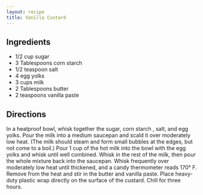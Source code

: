 ```yaml
---
layout: recipe
title: Vanilla Custard
---
```


## Ingredients

* 1/2 cup sugar
* 3 Tablespoons corn starch
* 1/2 teaspoon salt
* 4 egg yolks
* 3 cups milk
* 2 Tablespoons butter
* 2 teaspoons vanilla paste

## Directions

In a heatproof bowl, whisk together the sugar, corn starch , salt, and
egg yolks. Pour the milk into a medium saucepan and scald it over
moderately low heat. (The milk should steam and form small bubbles at
the edges, but not come to a boil.) Pour 1 cup of the hot milk into the
bowl with the egg yolks and whisk until well combined. Whisk in the rest
of the milk, then pour the whole mixture back into the saucepan. Whisk
frequently over moderately low heat until thickened, and a candy
thermometer reads 170° F. Remove from the heat and stir in the butter
and vanilla paste. Place heavy-duty plastic wrap directly on the surface
of the custard. Chill for three hours.
